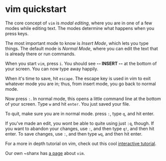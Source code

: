 # vim quickstart

The core concept of `vim` is _modal editing_, where you are in one of a few
modes while editing text. The modes determine what happens when you press
keys.

The most important mode to know is _Insert Mode_, which lets you type things.
The default mode is _Normal Mode_, where you can edit the text that is already
there or run commands.

When you start `vim`, press `i`. You should see **-- INSERT --** at the bottom
of your screen. You can now type away happily.

When it's time to save, hit `escape`. The escape key is used in vim to exit
whatever mode you are in; thus, from insert mode, you go back to normal mode.

Now press `:`. In normal mode, this opens a little command line at the bottom
of your screen. Type `w` and hit `enter`. You just saved your file.

To quit, make sure you are in normal mode. press `:`, type `q`, and hit enter.

If you've made an edit, you wont be able to quite using just `:q`, though.  If
you want to abandon your changes, use `:`, and then type `q!`, and then hit
enter.  To save changes,  use `:`, and then type `wq`, and then hit enter.

For a more in depth tutorial on vim, check out this cool [interactive
tutorial](http://www.openvim.com/).

Our own ~shanx has [a page](/~shanx/vim.html#TIL) about `vim`.
